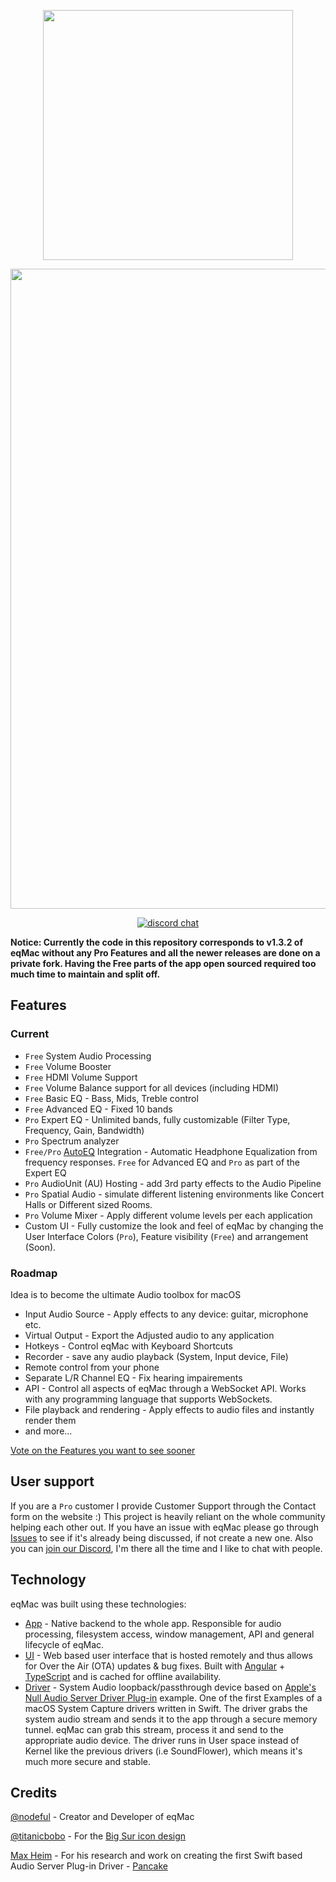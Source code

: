 <p align="center">
  <img width="400" src="https://github.com/bitgapp/eqMac/raw/master/assets/logos/promo-dark.png"/>
</p>

<p align="center">
  <img width="1024" src="https://github.com/bitgapp/eqMac/raw/master/assets/screenshots/autoeq-promo.png"/>
</p>

<p align="center">
  <a href="https://discord.eqmac.app"><img src="https://img.shields.io/badge/chat-discord-black?style=flat&logo=discord" alt="discord chat"></a>
</p>

**Notice: Currently the code in this repository corresponds to v1.3.2 of eqMac without any Pro Features and all the newer releases are done on a private fork. Having the Free parts of the app open sourced required too much time to maintain and split off.**

## Features
### Current
* `Free` System Audio Processing
* `Free` Volume Booster
* `Free` HDMI Volume Support
* `Free` Volume Balance support for all devices (including HDMI)
* `Free` Basic EQ - Bass, Mids, Treble control
* `Free` Advanced EQ - Fixed 10 bands
* `Pro` Expert EQ - Unlimited bands, fully customizable (Filter Type, Frequency, Gain, Bandwidth)
* `Pro` Spectrum analyzer
* `Free/Pro` [AutoEQ](https://github.com/jaakkopasanen/AutoEq?referrer=eqMac&referer=eqMac&utm_source=eqMac) Integration - Automatic Headphone Equalization from frequency responses. `Free` for Advanced EQ and `Pro` as part of the Expert EQ
* `Pro` AudioUnit (AU) Hosting - add 3rd party effects to the Audio Pipeline
* `Pro` Spatial Audio - simulate different listening environments like Concert Halls or Different sized Rooms.
* `Pro` Volume Mixer - Apply different volume levels per each application
* Custom UI - Fully customize the look and feel of eqMac by changing the User Interface Colors (`Pro`), Feature visibility (`Free`) and arrangement (Soon).

### Roadmap
Idea is to become the ultimate Audio toolbox for macOS
* Input Audio Source - Apply effects to any device: guitar, microphone etc.
* Virtual Output - Export the Adjusted audio to any application
* Hotkeys - Control eqMac with Keyboard Shortcuts
* Recorder - save any audio playback (System, Input device, File)
* Remote control from your phone
* Separate L/R Channel EQ - Fix hearing impairements 
* API - Control all aspects of eqMac through a WebSocket API. Works with any programming language that supports WebSockets.
* File playback and rendering - Apply effects to audio files and instantly render them
* and more...

[Vote on the Features you want to see sooner](https://eqmac.app/#coming-soon)

## User support
If you are a `Pro` customer I provide Customer Support through the Contact form on the website :)
This project is heavily reliant on the whole community helping each other out. If you have an issue with eqMac please go through [Issues](https://github.com/bitgapp/eqMac/issues) to see if it's already being discussed, if not create a new one. Also you can [join our Discord](https://discord.eqmac.app), I'm there all the time and I like to chat with people. 

## Technology
eqMac was built using these technologies:
* [App](https://github.com/bitgapp/eqMac/tree/master/native/app) - Native backend to the whole app. Responsible for audio processing, filesystem access, window management, API and general lifecycle of eqMac.
* [UI](https://github.com/bitgapp/eqMac/tree/master/ui) - Web based user interface that is hosted remotely and thus allows for Over the Air (OTA) updates & bug fixes. Built with [Angular](https://angular.io/) + [TypeScript](https://www.typescriptlang.org/) and is cached for offline availability.
* [Driver](https://github.com/bitgapp/eqMac/tree/master/native/driver) - System Audio loopback/passthrough device based on [Apple's Null Audio Server Driver Plug-in](https://developer.apple.com/documentation/coreaudio/creating_an_audio_server_driver_plug-in) example. One of the first Examples of a macOS System Capture drivers written in Swift. The driver grabs the system audio stream and sends it to the app through a secure memory tunnel. eqMac can grab this stream, process it and send to the appropriate audio device. The driver runs in User space instead of Kernel like the previous drivers (i.e SoundFlower), which means it's much more secure and stable.

## Credits

[@nodeful](https://github.com/nodeful) - Creator and Developer of eqMac

[@titanicbobo](https://github.com/titanicbobo) - For the [Big Sur icon design](https://github.com/bitgapp/eqMac/blob/master/assets/icon/icon.svg)

[Max Heim](https://github.com/0bmxa) - For his research and work on creating the first Swift based Audio Server Plug-in Driver - [Pancake](https://github.com/0bmxa/Pancake)
